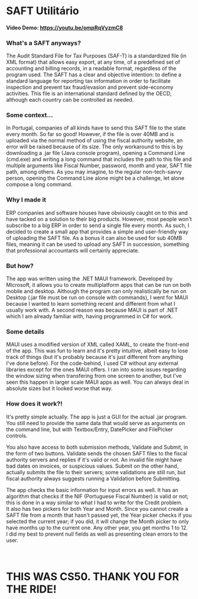 # SAFT Utilitário
#### Video Demo: https://youtu.be/ompRqVyzmC8
### What's a SAFT anyways?
The Audit Standard File for Tax Purposes (SAF-T) is a standardized file (in XML format) that allows easy export, at any time, of a predefined set of accounting and billing records, in a readable format, regardless of the program used. The SAFT has a clear and objective intention: to define a standard language for reporting tax information in order to facilitate inspection and prevent tax fraud/evasion and prevent side-economy activities. This file is an international standard defined by the OECD, although each country can be controlled as needed.

### **Some context...**
In Portugal, companies of all kinds have to send this SAFT file to the state every month. So far so good! However, if the file is over 40MB and is uploaded via the normal method of using the fiscal authority website, an error will be raised because of its size.
The only workaround to this is by downloading a .jar file (Java console program), opening a Command Line (cmd.exe) and writing a long command that includes the path to this file and multiple arguments like Fiscal Number, password, month and year, SAFT file path, among others. As you may imagine, to the regular non-tech-savvy person, opening the Command Line alone might be a challenge, let alone compose a long command.

### **Why I made it**
ERP companies and software houses have obviously caught on to this and have tacked on a solution to their big products. However, most people won't subscribe to a big ERP in order to send a single file every month.
As such, I decided to create a small app that provides a simple and user-friendly way of uploading the SAFT file. As a bonus it can also be used for sub 40MB files, meaning it can be used to upload any SAFT in succession, something that professional accountants will certainly appreciate.

### **But how?**
The app was written using the .NET MAUI framework. Developed by Microsoft, it allows you to create multiplatform apps that can be run on both mobile and desktop. Although the program can only realistically be run on Desktop (.jar file must be run on console with commands), I went for MAUI because I wanted to learn something recent and different from what I usually work with. A second reason was because MAUI is part of .NET which I am already familiar with, having programmed in C# for work.

### **Some details**
MAUI uses a modified version of XML called XAML, to create the front-end of the app. This was fun to learn and it's pretty intuitive, albeit easy to lose track of things (but it's probably because it's just different from anything I've done before). For the code-behind, I used C# without any external libraries except for the ones MAUI offers.
I ran into some issues regarding the window sizing when transfering from one screen to another, but I've seen this happen in larger scale MAUI apps as well. You can always deal in absolute sizes but it looked worse that way.

### **How does it work?!**
It's pretty simple actually. The app is just a GUI for the actual .jar program. You still need to provide the same data that would serve as arguments on the command line, but with Textbox/Entry, DatePicker and FilePicker controls.
<p>
You also have access to both submission methods, Validate and Submit, in the form of two buttons. Validate sends the chosen SAFT files to the fiscal authority servers and replies if it's valid or not. An invalid file might have bad dates on invoices, or suspicious values. Submit on the other hand, actually submits the file to their servers; some validations are still run, but fiscal authority always suggests running a Validation before Submitting.
</p>
<p>
The app checks the basic information for input errors as well. It has an algorithm that checks if the NIF (Portuguese Fiscal Number) is valid or not; this is done in a way similar to what I had to write for the Credit problem. <br>
It also has two pickers for both Year and Month. Since you cannot create a SAFT file from a month that hasn't passed yet, the Year picker checks if you selected the current year; if you did, it will change the Month picker to only have months up to the current one. Any other year, you get months 1 to 12. <br>
I did my best to prevent null fields as well as presenting clean errors to the user.
<br><br><br>

# THIS WAS CS50. THANK YOU FOR THE RIDE!